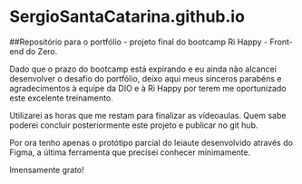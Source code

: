 # SergioSantaCatarina.github.io

##Repositório para o portfólio - projeto final do bootcamp Ri Happy - Front-end do Zero.

Dado que o prazo do bootcamp está expirando e eu ainda não alcancei desenvolver o desafio do portfólio,
deixo aqui meus sinceros parabéns e agradecimentos à equipe da DIO e à Ri Happy por terem me oportunizado este excelente treinamento.

Utilizarei as horas que me restam para finalizar as vídeoaulas. Quem sabe poderei concluir posteriormente este projeto e publicar no git hub.

Por ora tenho apenas o protótipo parcial do leiaute desenvolvido através do Figma, a última ferramenta que precisei conhecer minimamente.

Imensamente grato!
